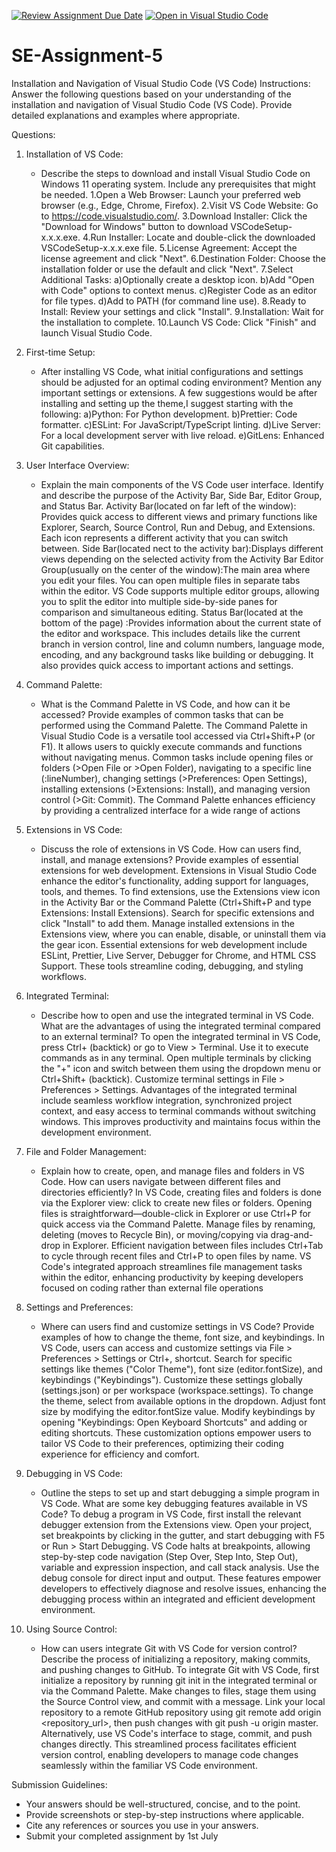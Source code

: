 [![Review Assignment Due Date](https://classroom.github.com/assets/deadline-readme-button-22041afd0340ce965d47ae6ef1cefeee28c7c493a6346c4f15d667ab976d596c.svg)](https://classroom.github.com/a/XoLGRbHq)
[![Open in Visual Studio Code](https://classroom.github.com/assets/open-in-vscode-2e0aaae1b6195c2367325f4f02e2d04e9abb55f0b24a779b69b11b9e10269abc.svg)](https://classroom.github.com/online_ide?assignment_repo_id=15266618&assignment_repo_type=AssignmentRepo)

# SE-Assignment-5

Installation and Navigation of Visual Studio Code (VS Code)
Instructions:
Answer the following questions based on your understanding of the installation and navigation of Visual Studio Code (VS Code). Provide detailed explanations and examples where appropriate.

Questions:

1. Installation of VS Code:

   - Describe the steps to download and install Visual Studio Code on Windows 11 operating system. Include any prerequisites that might be needed.
     1.Open a Web Browser: Launch your preferred web browser (e.g., Edge, Chrome, Firefox).
     2.Visit VS Code Website: Go to https://code.visualstudio.com/.
     3.Download Installer: Click the "Download for Windows" button to download VSCodeSetup-x.x.x.exe.
     4.Run Installer: Locate and double-click the downloaded VSCodeSetup-x.x.x.exe file.
     5.License Agreement: Accept the license agreement and click "Next".
     6.Destination Folder: Choose the installation folder or use the default and click "Next".
     7.Select Additional Tasks:
     a)Optionally create a desktop icon.
     b)Add "Open with Code" options to context menus.
     c)Register Code as an editor for file types.
     d)Add to PATH (for command line use).
     8.Ready to Install: Review your settings and click "Install".
     9.Installation: Wait for the installation to complete.
     10.Launch VS Code: Click "Finish" and launch Visual Studio Code.

2. First-time Setup:

   - After installing VS Code, what initial configurations and settings should be adjusted for an optimal coding environment? Mention any important settings or extensions.
     A few suggestions would be after installing and setting up the theme,I suggest starting with the following:
     a)Python: For Python development.
     b)Prettier: Code formatter.
     c)ESLint: For JavaScript/TypeScript linting.
     d)Live Server: For a local development server with live reload.
     e)GitLens: Enhanced Git capabilities.

3. User Interface Overview:

   - Explain the main components of the VS Code user interface. Identify and describe the purpose of the Activity Bar, Side Bar, Editor Group, and Status Bar.
     Activity Bar(located on far left of the window): Provides quick access to different views and primary functions like Explorer, Search, Source Control, Run and Debug, and Extensions. Each icon represents a different activity that you can switch between.
     Side Bar(located nect to the activity bar):Displays different views depending on the selected activity from the Activity Bar
     Editor Group(usually on the center of the window):The main area where you edit your files. You can open multiple files in separate tabs within the editor. VS Code supports multiple editor groups, allowing you to split the editor into multiple side-by-side panes for comparison and simultaneous editing.
     Status Bar(located at the bottom of the page) :Provides information about the current state of the editor and workspace. This includes details like the current branch in version control, line and column numbers, language mode, encoding, and any background tasks like building or debugging. It also provides quick access to important actions and settings.

4. Command Palette:

   - What is the Command Palette in VS Code, and how can it be accessed? Provide examples of common tasks that can be performed using the Command Palette.
     The Command Palette in Visual Studio Code is a versatile tool accessed via Ctrl+Shift+P (or F1). It allows users to quickly execute commands and functions without navigating menus. Common tasks include opening files or folders (>Open File or >Open Folder), navigating to a specific line (:lineNumber), changing settings (>Preferences: Open Settings), installing extensions (>Extensions: Install), and managing version control (>Git: Commit). The Command Palette enhances efficiency by providing a centralized interface for a wide range of actions

5. Extensions in VS Code:

   - Discuss the role of extensions in VS Code. How can users find, install, and manage extensions? Provide examples of essential extensions for web development.
     Extensions in Visual Studio Code enhance the editor's functionality, adding support for languages, tools, and themes. To find extensions, use the Extensions view icon in the Activity Bar or the Command Palette (Ctrl+Shift+P and type Extensions: Install Extensions). Search for specific extensions and click "Install" to add them. Manage installed extensions in the Extensions view, where you can enable, disable, or uninstall them via the gear icon. Essential extensions for web development include ESLint, Prettier, Live Server, Debugger for Chrome, and HTML CSS Support. These tools streamline coding, debugging, and styling workflows.

6. Integrated Terminal:

   - Describe how to open and use the integrated terminal in VS Code. What are the advantages of using the integrated terminal compared to an external terminal?
     To open the integrated terminal in VS Code, press Ctrl+ (backtick) or go to View > Terminal. Use it to execute commands as in any terminal. Open multiple terminals by clicking the "+" icon and switch between them using the dropdown menu or Ctrl+Shift+ (backtick). Customize terminal settings in File > Preferences > Settings. Advantages of the integrated terminal include seamless workflow integration, synchronized project context, and easy access to terminal commands without switching windows. This improves productivity and maintains focus within the development environment.

7. File and Folder Management:

   - Explain how to create, open, and manage files and folders in VS Code. How can users navigate between different files and directories efficiently?
     In VS Code, creating files and folders is done via the Explorer view: click to create new files or folders. Opening files is straightforward—double-click in Explorer or use Ctrl+P for quick access via the Command Palette. Manage files by renaming, deleting (moves to Recycle Bin), or moving/copying via drag-and-drop in Explorer. Efficient navigation between files includes Ctrl+Tab to cycle through recent files and Ctrl+P to open files by name. VS Code's integrated approach streamlines file management tasks within the editor, enhancing productivity by keeping developers focused on coding rather than external file operations

8. Settings and Preferences:

   - Where can users find and customize settings in VS Code? Provide examples of how to change the theme, font size, and keybindings.
     In VS Code, users can access and customize settings via File > Preferences > Settings or Ctrl+, shortcut. Search for specific settings like themes ("Color Theme"), font size (editor.fontSize), and keybindings ("Keybindings"). Customize these settings globally (settings.json) or per workspace (workspace.settings). To change the theme, select from available options in the dropdown. Adjust font size by modifying the editor.fontSize value. Modify keybindings by opening "Keybindings: Open Keyboard Shortcuts" and adding or editing shortcuts. These customization options empower users to tailor VS Code to their preferences, optimizing their coding experience for efficiency and comfort.

9. Debugging in VS Code:

   - Outline the steps to set up and start debugging a simple program in VS Code. What are some key debugging features available in VS Code?
     To debug a program in VS Code, first install the relevant debugger extension from the Extensions view. Open your project, set breakpoints by clicking in the gutter, and start debugging with F5 or Run > Start Debugging. VS Code halts at breakpoints, allowing step-by-step code navigation (Step Over, Step Into, Step Out), variable and expression inspection, and call stack analysis. Use the debug console for direct input and output. These features empower developers to effectively diagnose and resolve issues, enhancing the debugging process within an integrated and efficient development environment.

10. Using Source Control:
    - How can users integrate Git with VS Code for version control? Describe the process of initializing a repository, making commits, and pushing changes to GitHub.
      To integrate Git with VS Code, first initialize a repository by running git init in the integrated terminal or via the Command Palette. Make changes to files, stage them using the Source Control view, and commit with a message. Link your local repository to a remote GitHub repository using git remote add origin <repository_url>, then push changes with git push -u origin master. Alternatively, use VS Code's interface to stage, commit, and push changes directly. This streamlined process facilitates efficient version control, enabling developers to manage code changes seamlessly within the familiar VS Code environment.

Submission Guidelines:

- Your answers should be well-structured, concise, and to the point.
- Provide screenshots or step-by-step instructions where applicable.
- Cite any references or sources you use in your answers.
- Submit your completed assignment by 1st July
